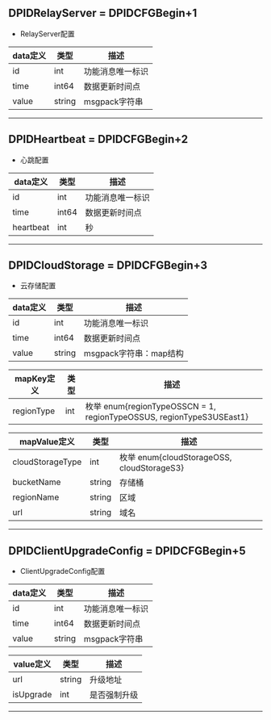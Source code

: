 ## DPIDRelayServer = DPIDCFGBegin+1

*   RelayServer配置

|  data定义 |    类型 | 描述 | 
| --- | --- | --- |
|id|int| 功能消息唯一标识|
|time| int64| 数据更新时间点 |
|value|string|  msgpack字符串 |
 

--------------------------------------------------------------------------------------------------------------------------

## DPIDHeartbeat = DPIDCFGBegin+2

*  心跳配置

|  data定义 |    类型| 描述 | 
|---|---|---|
|id|int| 功能消息唯一标识|
|time| int64 | 数据更新时间点 |
|heartbeat|int|  秒 |
  
-------

## DPIDCloudStorage = DPIDCFGBegin+3

*  云存储配置

|  data定义 |    类型| 描述 | 
|---|---|---|
|id|int| 功能消息唯一标识|
|time| int64 | 数据更新时间点 |
|value|string| msgpack字符串：map结构  |

|  mapKey定义 |  类型|   描述 | 
|---|---|---|
|regionType|int|枚举 enum{regionTypeOSSCN = 1, regionTypeOSSUS, regionTypeS3USEast1}|

 
|  mapValue定义 |  类型|   描述 | 
|---|---|---|
|cloudStorageType|int|枚举 enum{cloudStorageOSS, cloudStorageS3}|
|bucketName|string| 存储桶|
|regionName|string|区域|
|url|string|域名|


------

## DPIDClientUpgradeConfig = DPIDCFGBegin+5

*  ClientUpgradeConfig配置

|  data定义 |    类型| 描述 | 
|---|---|---|
|id|int| 功能消息唯一标识|
|time| int64| 数据更新时间点 |
|value|string|  msgpack字符串 |
 
|  value定义 |  类型|   描述 | 
|---|---|---|
|url|string| 升级地址|
|isUpgrade|int|是否强制升级|

------

